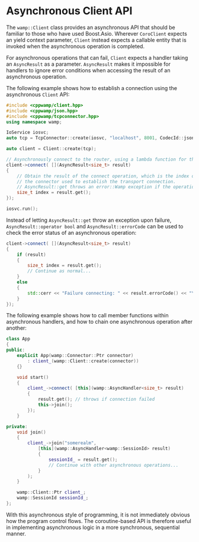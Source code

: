 <!-- ---------------------------------------------------------------------------
                Copyright Butterfly Energy Systems 2014-2015.
         Distributed under the Boost Software License, Version 1.0.
             (See accompanying file LICENSE_1_0.txt or copy at
                    http://www.boost.org/LICENSE_1_0.txt)
---------------------------------------------------------------------------- -->
Asynchronous Client API
=======================

The `wamp::Client` class provides an asynchronous API that should be familiar to those who have used Boost.Asio. Wherever `CoroClient` expects an yield context parameter, `Client` instead expects a callable entity that is invoked when the asynchronous operation is completed.

For asynchronous operations that can fail, `Client` expects a handler taking an `AsyncResult` as a parameter. `AsyncResult` makes it impossible for handlers to ignore error conditions when accessing the result of an asynchronous operation.

The following example shows how to establish a connection using the asynchronous `Client` API:

```c++
#include <cppwamp/client.hpp>
#include <cppwamp/json.hpp>
#include <cppwamp/tcpconnector.hpp>
using namespace wamp;

IoService iosvc;
auto tcp = TcpConnector::create(iosvc, "localhost", 8001, CodecId::json);

auto client = Client::create(tcp);

// Asynchronously connect to the router, using a lambda function for the handler
client->connect( [](AsyncResult<size_t> result)
{
    // Obtain the result of the connect operation, which is the index of
    // the connector used to establish the transport connection.
    // AsyncResult::get throws an error::Wamp exception if the operation failed.
    size_t index = result.get();
});

iosvc.run();
```

Instead of letting `AsyncResult::get` throw an exception upon failure, `AsyncResult::operator bool` and `AsyncResult::errorCode` can be used to check the error status of an asynchronous operation:

```c++
client->connect( [](AsyncResult<size_t> result)
{
    if (result)
    {
        size_t index = result.get();
        // Continue as normal...
    }
    else
    {
        std::cerr << "Failure connecting: " << result.errorCode() << "\n";
    }
});
```

The following example shows how to call member functions within asynchronous handlers, and how to chain one asynchronous operation after another:

```c++
class App
{
public:
    explicit App(wamp::Connector::Ptr connector)
        : client_(wamp::Client::create(connector))
    {}

    void start()
    {
        client_->connect( [this](wamp::AsyncHandler<size_t> result)
        {
            result.get(); // throws if connection failed
            this->join();
        });
    }

private:
    void join()
    {
        client_->join("somerealm",
            [this](wamp::AsyncHandler<wamp::SessionId> result)
            {
                sessionId_ = result.get();
                // Continue with other asynchronous operations...
            }
        );
    }

    wamp::Client::Ptr client_;
    wamp::SessionId sessionId_;
};
```

With this asynchronous style of programming, it is not immediately obvious how the program control flows. The coroutine-based API is therefore useful in implementing asynchronous logic in a more synchronous, sequential manner.
